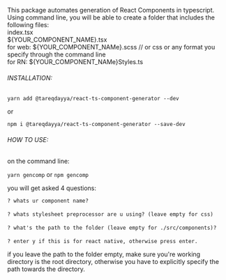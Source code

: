 This package automates generation of React Components in typescript.
Using command line, you will be able to create a folder that includes the following files:  
index.tsx   
${YOUR_COMPONENT_NAME}.tsx   
for web:
${YOUR_COMPONENT_NAMe}.scss // or css or any format you specify through the command line  
for RN:
${YOUR_COMPONENT_NAMe}Styles.ts

###### INSTALLATION:
`yarn add @tareqdayya/react-ts-component-generator --dev`

or 

`npm i @tareqdayya/react-ts-component-generator --save-dev`

###### HOW TO USE:
on the command line:

`yarn gencomp` or `npm gencomp` 

you will get asked 4 questions:

`? whats ur component name?`<br />     
`? whats stylesheet preprocessor are u using? (leave empty for css)`<br />     
`? what's the path to the folder (leave empty for ./src/components)?`<br />   
`? enter y if this is for react native, otherwise press enter. `<br />   


if you leave the path to the folder empty, make sure you're working directory is the
root directory, otherwise you have to explicitly specify the path towards the directory.

